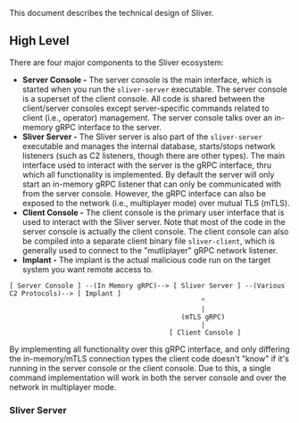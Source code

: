 This document describes the technical design of Sliver.

## High Level

There are four major components to the Sliver ecosystem:

* __Server Console -__ The server console is the main interface, which is started when you run the `sliver-server` executable. The server console is a superset of the client console. All code is shared between the client/server consoles except server-specific commands related to client (i.e., operator) management. The server console talks over an in-memory gRPC interface to the server.
* __Sliver Server -__ The Sliver server is also part of the `sliver-server` executable and manages the internal database, starts/stops network listeners (such as C2 listeners, though there are other types). The main interface used to interact with the server is the gRPC interface, thru which all functionality is implemented. By default the server will only start an in-memory gRPC listener that can only be communicated with from the server console. However, the gRPC interface can also be exposed to the network (i.e., multiplayer mode) over mutual TLS (mTLS).
* __Client Console -__ The client console is the primary user interface that is used to interact with the Sliver server. Note that most of the code in the server console is actually the client console. The client console can also be compiled into a separate client binary file `sliver-client`, which is generally used to connect to the "mutliplayer" gRPC network listener.  
* __Implant -__ The implant is the actual malicious code run on the target system you want remote access to.

```
[ Server Console ] --(In Memory gRPC)--> [ Sliver Server ] --(Various C2 Protocols)--> [ Implant ]
                                                ^
                                                |
                                           (mTLS gRPC)
                                                |
                                        [ Client Console ]
```

By implementing all functionality over this gRPC interface, and only differing the in-memory/mTLS connection types the client code doesn't "know" if it's running in the server console or the client console. Due to this, a single command implementation will work in both the server console and over the network in multiplayer mode.

### Sliver Server

